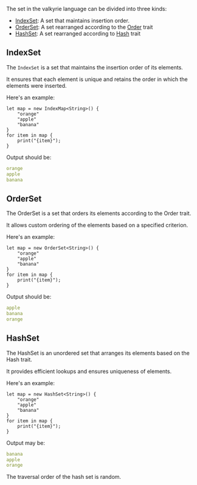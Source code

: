 The set in the valkyrie language can be divided into three kinds:

- [IndexSet](#indexset): A set that maintains insertion order.
- [OrderSet](#orderset): A set rearranged according to the [Order]() trait
- [HashSet](#hashset): A set rearranged according to [Hash]() trait

## IndexSet

The `IndexSet` is a set that maintains the insertion order of its elements.

It ensures that each element is unique and retains the order in which the elements were inserted.

Here's an example:

```valkyrie
let map = new IndexMap<String>() {
    "orange"
    "apple"
    "banana"
}
for item in map {
    print("{item}");
}
```

Output should be:

```yaml
orange
apple
banana
```

## OrderSet

The OrderSet is a set that orders its elements according to the Order trait.

It allows custom ordering of the elements based on a specified criterion.

Here's an example:

```valkyrie
let map = new OrderSet<String>() {
    "orange"
    "apple"
    "banana"
}
for item in map {
    print("{item}");
}
```

Output should be:

```yaml
apple
banana
orange
```

## HashSet

The HashSet is an unordered set that arranges its elements based on the Hash trait.

It provides efficient lookups and ensures uniqueness of elements.

Here's an example:

```valkyrie
let map = new HashSet<String>() {
    "orange"
    "apple"
    "banana"
}
for item in map {
    print("{item}");
}
```

Output may be:

```yaml
banana
apple
orange
```

The traversal order of the hash set is random.
